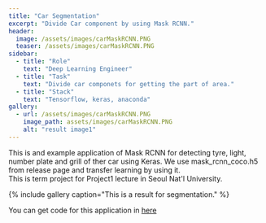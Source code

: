 ```yaml
---
title: "Car Segmentation"
excerpt: "Divide Car component by using Mask RCNN."
header:
  image: /assets/images/carMaskRCNN.PNG
  teaser: /assets/images/carMaskRCNN.PNG
sidebar:
  - title: "Role"
    text: "Deep Learning Engineer"
  - title: "Task"
    text: "Divide car componets for getting the part of area."
  - title: "Stack"
    text: "Tensorflow, keras, anaconda"
gallery:
  - url: /assets/images/carMaskRCNN.PNG
    image_path: assets/images/carMaskRCNN.PNG
    alt: "result image1"
---
```


This is and example application of Mask RCNN for detecting tyre, light, number plate and grill of ther car using Keras. We use mask_rcnn_coco.h5 from release page and transfer learning by using it.  
This is term project for Project1 lecture in Seoul Nat'l University.

{% include gallery caption="This is a result for segmentation." %}

You can get code for this application in [here](https://github.com/2013-11390/splitCarCompByMaskRCNN)
